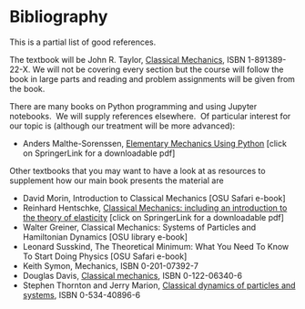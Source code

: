 # Bibliography

This is a partial list of good references.

The textbook will be John R. Taylor, [Classical Mechanics](https://library.ohio-state.edu/search/i?SEARCH=189138922), ISBN 1-891389-22-X. We will not be covering every section but the course will follow the book in large parts and reading and problem assignments will be given from the book.

There are many books on Python programming and using Jupyter notebooks.  We will supply references elsewhere.  Of particular interest for our topic is (although our treatment will be more advanced):

* Anders Malthe-Sorenssen, [Elementary Mechanics Using Python](https://library.ohio-state.edu/search~S7?/aMalthe-Sorenssen/amalthe+sorenssen/1%2C1%2C2%2CB/frameset&FF=amalthe+sorenssen+anders&2%2C%2C2) [click on SpringerLink for a downloadable pdf]

Other textbooks that you may want to have a look at as resources to supplement how our main book presents the material are

* David Morin, Introduction to Classical Mechanics [OSU Safari e-book]
* Reinhard Hentschke, [Classical Mechanics: including an introduction to the theory of elasticity](https://library.ohio-state.edu/search~S7?/aHentscke/ahentscke/-3%2C0%2C0%2CB/frameset&FF=ahentschke+reinhard&1%2C%2C5/indexsort=-) [click on SpringerLink for a downloadable pdf]
* Walter Greiner, Classical Mechanics: Systems of Particles and Hamiltonian Dynamics [OSU library e-book]
* Leonard Susskind, The Theoretical Minimum: What You Need To Know To Start Doing Physics [OSU Safari e-book]
* Keith Symon, Mechanics, ISBN 0-201-07392-7
* Douglas Davis, [Classical mechanics](https://library.ohio-state.edu/search/i?SEARCH=0122063406), ISBN 0-122-06340-6
* Stephen Thornton and Jerry Marion, [Classical dynamics of particles and systems](https://library.ohio-state.edu/search/i?SEARCH=0534408966), ISBN 0-534-40896-6


```{bibliography} ../references.bib
```
